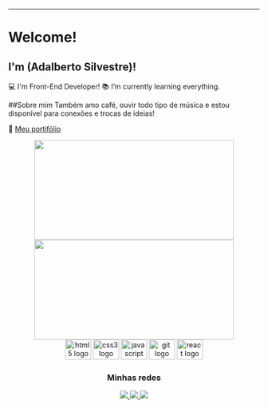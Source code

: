 ----------------------------------------------------------------------------

# Welcome!

## I'm (Adalberto Silvestre)!

:computer: I'm Front-End Developer!
:books: I’m currently learning everything.

##Sobre mim
Também amo café, ouvir todo tipo de música e estou disponível para conexões e trocas de ideias!

📌 [Meu portifólio](https://projecto-discover-rocketseat.vercel.app/)

<div align="center">

 <div>
   <img height="200px" width="400px" src="https://github-readme-stats.vercel.app/api?username=AdalbertoAo&show_icons=true&include_all_commits=true&count_private=true&hide_border=true&title_color=66cc00&icon_color=66cc00&text_color=c9d1d9&bg_color=0d1117"/>
   <img height="200px" width="400px" src="https://github-readme-stats.vercel.app/api/top-langs/?username=AdalbertoAo&layout=compact&langs_count=7&hide_border=true&title_color=fff&icon_color=66cc00&text_color=fff&bg_color=0d1117"/>
 </div>
 
 <img src="https://cdn.jsdelivr.net/gh/devicons/devicon/icons/html5/html5-original.svg" height="40" width="52" alt="html5 logo" />
 <img src="https://cdn.jsdelivr.net/gh/devicons/devicon/icons/css3/css3-original.svg" height="40" width="52" alt="css3 logo" />
 <img src="https://cdn.jsdelivr.net/gh/devicons/devicon/icons/javascript/javascript-original.svg" height="40" width="52" alt="javascript logo" />
 <img src="https://cdn.jsdelivr.net/gh/devicons/devicon/icons/git/git-original.svg" height="40" width="52" alt="git logo" />
 <img src="https://cdn.jsdelivr.net/gh/devicons/devicon/icons/react/react-original-wordmark.svg" height="40" width="52" alt="react logo" />

 ### Minhas redes
 
 <a href="https://linkedin.com/in/adalberto-silvestre">
   <img src="https://img.shields.io/badge/LinkedIn-0077B5?style=for-the-badge&logo=linkedin&logoColor=white" />
 </a>

 <a href="https://instagram.com/adalberto_sil_oficial">
   <img src="https://img.shields.io/badge/Instagram-E4405F?style=for-the-badge&logo=instagram&logoColor=white" />
 </a>
 
 <a href="https://github.com/AdalbertoAo">
   <img src="https://img.shields.io/badge/Github-000?style=for-the-badge&logo=Github&logoColor=white" />
 </a>
 
</div>
